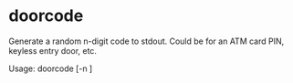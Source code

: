 # doorcode
Generate a random n-digit code to stdout.  Could be for an ATM card PIN, keyless entry door, etc.

Usage: doorcode [-n <length>]